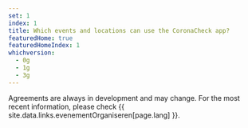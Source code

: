 ```yaml
---
set: 1
index: 1
title: Which events and locations can use the CoronaCheck app? 
featuredHome: true
featuredHomeIndex: 1
whichversion:
  - 0g
  - 1g
  - 3g
---
```

Agreements are always in development and may change. For the most recent information, please check {{ site.data.links.evenementOrganiseren[page.lang] }}.
